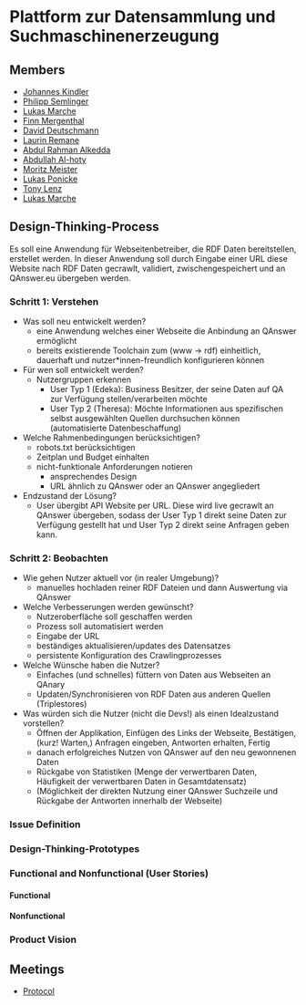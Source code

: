 # Plattform zur Datensammlung und Suchmaschinenerzeugung

## Members

- [Johannes Kindler](https://gitlab-softwareprojekt.fim.htwk-leipzig.de/jkindler)
- [Philipp Semlinger](https://gitlab-softwareprojekt.fim.htwk-leipzig.de/psemling)
- [Lukas Marche](https://gitlab-softwareprojekt.fim.htwk-leipzig.de/lmarche)
- [Finn Mergenthal](https://gitlab-softwareprojekt.fim.htwk-leipzig.de/fmergent)
- [David Deutschmann](https://gitlab-softwareprojekt.fim.htwk-leipzig.de/ddeutsch)
- [Laurin Remane](https://gitlab-softwareprojekt.fim.htwk-leipzig.de/mremane)
- [Abdul Rahman Alkedda](https://gitlab-softwareprojekt.fim.htwk-leipzig.de/aalkedda)
- [Abdullah Al-hoty](https://gitlab-softwareprojekt.fim.htwk-leipzig.de/aalhoty)
- [Moritz Meister](https://gitlab-softwareprojekt.fim.htwk-leipzig.de/mmeister)
- [Lukas Ponicke](https://gitlab-softwareprojekt.fim.htwk-leipzig.de/lponicke)
- [Tony Lenz](https://gitlab-softwareprojekt.fim.htwk-leipzig.de/tlenz1)
- [Lukas Marche](https://gitlab-softwareprojekt.fim.htwk-leipzig.de/lmarche)

## Design-Thinking-Process

Es soll eine Anwendung für Webseitenbetreiber, die RDF Daten bereitstellen, erstellet werden. In dieser Anwendung soll durch Eingabe einer URL diese Website nach RDF Daten gecrawlt, validiert, zwischengespeichert und an QAnswer.eu übergeben werden.

### Schritt 1: Verstehen
- Was soll neu entwickelt werden?
    - eine Anwendung welches einer Webseite die Anbindung an QAnswer ermöglicht
    - bereits existierende Toolchain zum (www -> rdf) einheitlich, dauerhaft und nutzer*innen-freundlich konfigurieren können
- Für wen soll entwickelt werden?
    - Nutzergruppen erkennen 
        - User Typ 1 (Edeka): Business Besitzer, der seine Daten auf QA zur Verfügung stellen/verarbeiten möchte
        - User Typ 2 (Theresa): Möchte Informationen aus spezifischen selbst ausgewählten Quellen durchsuchen können (automatisierte        Datenbeschaffung)
- Welche Rahmenbedingungen berücksichtigen?
    - robots.txt berücksichtigen
    - Zeitplan und Budget einhalten
    - nicht-funktionale Anforderungen notieren
        - ansprechendes Design
        - URL ähnlich zu QAnswer oder an QAnswer angegliedert
- Endzustand der Lösung?
    - User übergibt API Website per URL. Diese wird live gecrawlt an QAnswer übergeben, sodass der User Typ 1 direkt seine Daten zur Verfügung gestellt hat und User Typ 2 direkt seine Anfragen geben kann.

### Schritt 2: Beobachten
- Wie gehen Nutzer aktuell vor (in realer Umgebung)?
    - manuelles hochladen reiner RDF Dateien und dann Auswertung via QAnswer
- Welche Verbesserungen werden gewünscht?
    - Nutzeroberfläche soll geschaffen werden
    - Prozess soll automatisiert werden
    - Eingabe der URL
    - beständiges aktualisieren/updates des Datensatzes
    - persistente Konfiguration des Crawlingprozesses
- Welche Wünsche haben die Nutzer?
    - Einfaches (und schnelles) füttern von Daten aus Webseiten an QAnary
    - Updaten/Synchronisieren von RDF Daten aus anderen Quellen (Triplestores)
- Was würden sich die Nutzer (nicht die Devs!) als einen Idealzustand vorstellen?
    - Öffnen der Applikation, Einfügen des Links der Webseite, Bestätigen, (kurz!  Warten,) Anfragen eingeben, Antworten erhalten, Fertig
    - danach erfolgreiches Nutzen von QAnswer auf den neu gewonnenen Daten
    - Rückgabe von Statistiken (Menge der verwertbaren Daten, Häufigkeit der verwertbaren Daten in Gesamtdatensatz)
    - (Möglichkeit der direkten Nutzung einer QAnswer Suchzeile und Rückgabe der Antworten  innerhalb der Webseite)

### Issue Definition

### Design-Thinking-Prototypes

### Functional and Nonfunctional (User Stories)

#### Functional

#### Nonfunctional

### Product Vision

## Meetings 

- [Protocol](https://gitlab-softwareprojekt.fim.htwk-leipzig.de/pdus/plattform-zur-datensammlung-und-suchmaschinenerzeugung/-/wikis/Board-Meetings)


